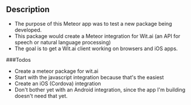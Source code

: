 
## Description
- The purpose of this Meteor app was to test a new package being developed.
- This package would create a Meteor integration for Wit.ai (an API for speech or natural language processing)
- The goal is to get a Wit.ai client working on browsers and iOS apps.

###Todos
- Create a meteor package for wit.ai
- Start with the javascript integration because that's the easiest
- Create an iOS (Cordova) integration
- Don't bother yet with an Android integration, since the app I'm building doesn't need that yet.
